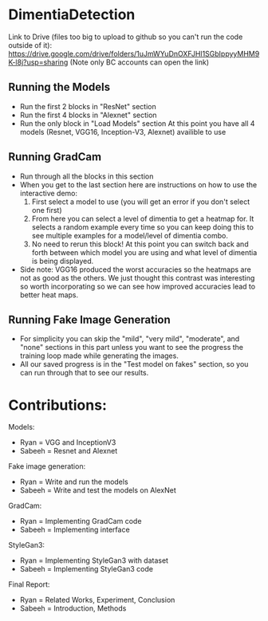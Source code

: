# DimentiaDetection

Link to Drive (files too big to upload to github so you can't run the code outside of it):
https://drive.google.com/drive/folders/1uJmWYuDnOXFJHl1SGbIppyyMHM9K-l8j?usp=sharing
(Note only BC accounts can open the link)

## Running the Models
- Run the first 2 blocks in "ResNet" section
- Run the first 4 blocks in "Alexnet" section
- Run the only block in "Load Models" section
At this point you have all 4 models (Resnet, VGG16, Inception-V3, Alexnet) availible to use

## Running GradCam
- Run through all the blocks in this section
- When you get to the last section here are instructions on how to use the interactive demo:
  1. First select a model to use (you will get an error if you don't select one first)
  2. From here you can select a level of dimentia to get a heatmap for.  It selects a random example every time so you can keep doing this to see multiple examples for a model/level of dimentia combo.
  3. No need to rerun this block! At this point you can switch back and forth between which model you are using and what level of dimentia is being displayed.
- Side note: VGG16 produced the worst accuracies so the heatmaps are not as good as the others.  We just thought this contrast was interesting so worth incorporating so we can see how improved accuracies lead to better heat maps.

## Running Fake Image Generation
- For simplicity you can skip the "mild", "very mild", "moderate", and "none" sections in this part unless you want to see the progress the training loop made while generating the images.
- All our saved progress is in the "Test model on fakes" section, so you can run through that to see our results.

# Contributions:
Models:
- Ryan = VGG and InceptionV3
- Sabeeh = Resnet and Alexnet

Fake image generation:

- Ryan = Write and run the models
- Sabeeh = Write and test the models on AlexNet

GradCam:

- Ryan = Implementing GradCam code
- Sabeeh = Implementing interface

StyleGan3:

- Ryan = Implementing StyleGan3 with dataset
- Sabeeh = Implementing StyleGan3 code

Final Report:

- Ryan = Related Works, Experiment, Conclusion
- Sabeeh = Introduction, Methods
